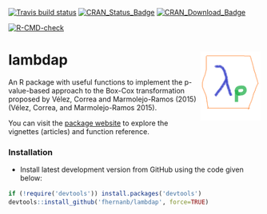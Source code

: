 [![Travis build status](https://travis-ci.org/fhernanb/lambdap.svg?branch=master)](https://travis-ci.org/fhernanb/lambdap)
[![CRAN\_Status\_Badge](http://www.r-pkg.org/badges/version-ago/lambdap)](https://cran.r-project.org/package=lambdap)
[![CRAN\_Download\_Badge](http://cranlogs.r-pkg.org/badges/lambdap)](https://cran.r-project.org/package=lambdap)

<!-- badges: start -->
[![R-CMD-check](https://github.com/fhernanb/lambdap/workflows/R-CMD-check/badge.svg)](https://github.com/fhernanb/lambdap/actions)
<!-- badges: end -->


# lambdap <img src="man/figures/logo.png" align="right" alt="" width="120" />

An R package with useful functions to implement the p-value-based approach to the Box-Cox transformation proposed by Vélez, Correa and Marmolejo-Ramos (2015)(Vélez, Correa, and Marmolejo-Ramos 2015).

You can visit the [package website](https://fhernanb.github.io/lambdap/index.html) to explore the vignettes (articles) and function reference.

### Installation

* Install latest development version from GitHub using the code given below:

```r
if (!require('devtools')) install.packages('devtools')
devtools::install_github('fhernanb/lambdap', force=TRUE)
```
